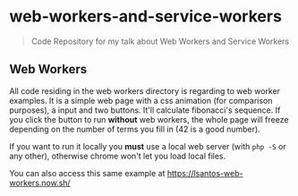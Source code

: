 # web-workers-and-service-workers

> Code Repository for my talk about Web Workers and Service Workers

## Web Workers

All code residing in the web workers directory is regarding to web worker examples. It is a simple web page with a css animation (for comparison purposes), a input and two buttons. It'll calculate fibonacci's sequence. If you click the button to run **without** web workers, the whole page will freeze depending on the number of terms you fill in (42 is a good number).

If you want to run it locally you **must** use a local web server (with `php -S` or any other), otherwise chrome won't let you load local files.

You can also access this same example at https://lsantos-web-workers.now.sh/
